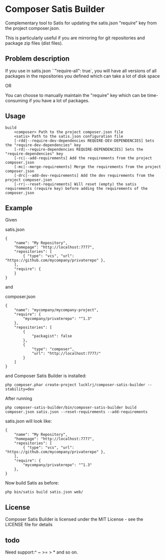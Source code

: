 # Composer Satis Builder

Complementary tool to Satis for updating the satis.json "require" key from the project composer.json.

This is particularly useful if you are mirroring for git repositories and package zip files (dist files).

## Problem description

If you use in satis.json ``"require-all": true`, you will have all versions of all packages in the
repositories you defined which can take a lot of disk space

OR

You can choose to manually maintain the "require" key which can be time-consuming if you have a lot of packages.


## Usage

    build
        <composer> Path to the project composer.json file
        <satis> Path to the satis.json configuration file
        [-rdd|--require-dev-dependencies REQUIRE-DEV-DEPENDENCIES] Sets the "require-dev-dependencies" key
        [-rd|--require-dependencies REQUIRE-DEPENDENCIES] Sets the "require-dependencies" key
        [-rc|--add-requirements] Add the requirements from the project composer.json
        [-mc|--merge-requirements] Merge the requirements from the project composer.json
        [-drc|--add-dev-requirements] Add the dev requirements from the project composer.json
        [-rr|--reset-requirements] Will reset (empty) the satis requirements (require key) before adding the requirements of the composer.json


## Example



Given

satis.json

    {
        "name": "My Repository",
        "homepage": "http://localhost:7777",
        "repositories": [
            { "type": "vcs", "url": "https://github.com/mycompany/privaterepo" },
        ],
        "require": {
        }
    }

and

composer.json

    {
        "name": "mycompany/mycompany-project",
        "require": {
            "mycompany/privaterepo": "^1.3"
        },
        "repositories": [
            {
                "packagist": false
            },
            {
                "type": "composer",
                "url": "http://localhost:7777/"
            }
        ]
    }

and Composer Satis Builder is installed:

    php composer.phar create-project lucklrj/composer-satis-builder --stability=dev

After running

    php composer-satis-builder/bin/composer-satis-builder build composer.json satis.json --reset-requirements --add-requirements

satis.json will look like:

    {
        "name": "My Repository",
        "homepage": "http://localhost:7777",
        "repositories": [
            { "type": "vcs", "url": "https://github.com/mycompany/privaterepo" },
        ],
        "require": {
            "mycompany/privaterepo": "^1.3"
        },
    }

Now build Satis as before:

    php bin/satis build satis.json web/


## License

Composer Satis Builder is licensed under the MIT License - see the LICENSE file for details

## todo
Need support:^ ~ >= > * and so on.
